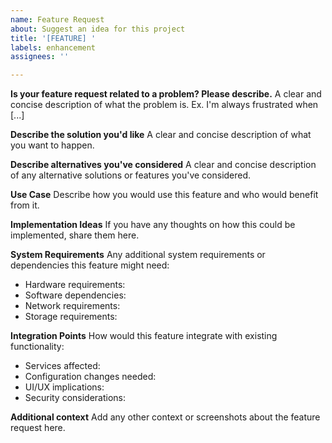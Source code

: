 ```yaml
---
name: Feature Request
about: Suggest an idea for this project
title: '[FEATURE] '
labels: enhancement
assignees: ''

---
```


**Is your feature request related to a problem? Please describe.**
A clear and concise description of what the problem is. Ex. I'm always frustrated when [...]

**Describe the solution you'd like**
A clear and concise description of what you want to happen.

**Describe alternatives you've considered**
A clear and concise description of any alternative solutions or features you've considered.

**Use Case**
Describe how you would use this feature and who would benefit from it.

**Implementation Ideas**
If you have any thoughts on how this could be implemented, share them here.

**System Requirements**
Any additional system requirements or dependencies this feature might need:
- Hardware requirements:
- Software dependencies:
- Network requirements:
- Storage requirements:

**Integration Points**
How would this feature integrate with existing functionality:
- Services affected:
- Configuration changes needed:
- UI/UX implications:
- Security considerations:

**Additional context**
Add any other context or screenshots about the feature request here.